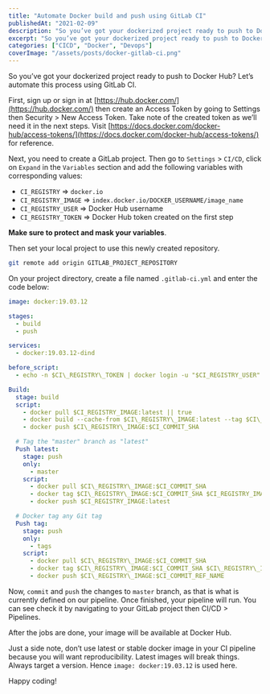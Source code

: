 ```yaml
---
title: "Automate Docker build and push using GitLab CI"
publishedAt: "2021-02-09"
description: "So you’ve got your dockerized project ready to push to Docker Hub? Let’s automate this process using GitLab CI."
excerpt: "So you’ve got your dockerized project ready to push to Docker Hub? Let’s automate this process using GitLab CI. First, sign up or sign in at https://hub.docker.com/ then create an Access Token by going to Settings then Security > New Access Token. ..."
categories: ["CICD", "Docker", "Devops"]
coverImage: "/assets/posts/docker-gitlab-ci.png"
---
```


So you’ve got your dockerized project ready to push to Docker Hub? Let’s automate this process using GitLab CI.

First, sign up or sign in at [https://hub.docker.com/](https://hub.docker.com/) then create an Access Token by going to Settings then Security > New Access Token. Take note of the created token as we’ll need it in the next steps. Visit [https://docs.docker.com/docker-hub/access-tokens/](https://docs.docker.com/docker-hub/access-tokens/) for reference.

Next, you need to create a GitLab project. Then go to `Settings` \> `CI/CD`, click on `Expand` in the `Variables` section and add the following variables with corresponding values:

- `CI_REGISTRY` =\> `docker.io`
- `CI_REGISTRY_IMAGE` =\> `index.docker.io/DOCKER_USERNAME/image_name`
- `CI_REGISTRY_USER` =\> Docker Hub username
- `CI_REGISTRY_TOKEN` =\> Docker Hub token created on the first step

**Make sure to protect and mask your variables**.

Then set your local project to use this newly created repository.

```bash
git remote add origin GITLAB_PROJECT_REPOSITORY
```

On your project directory, create a file named `.gitlab-ci.yml` and enter the code below:

```yaml
image: docker:19.03.12

stages:
  - build
  - push

services:
  - docker:19.03.12-dind

before_script:
  - echo -n $CI\_REGISTRY\_TOKEN | docker login -u "$CI_REGISTRY_USER" --password-stdin $CI_REGISTRY

Build:
  stage: build
  script:
    - docker pull $CI_REGISTRY_IMAGE:latest || true
    - docker build --cache-from $CI\_REGISTRY\_IMAGE:latest --tag $CI\_REGISTRY\_IMAGE:$CI_COMMIT_SHA .
    - docker push $CI\_REGISTRY\_IMAGE:$CI_COMMIT_SHA

  # Tag the "master" branch as "latest"
  Push latest:
    stage: push
    only:
      - master
    script:
      - docker pull $CI\_REGISTRY\_IMAGE:$CI_COMMIT_SHA
      - docker tag $CI\_REGISTRY\_IMAGE:$CI_COMMIT_SHA $CI_REGISTRY_IMAGE:latest
      - docker push $CI_REGISTRY_IMAGE:latest

  # Docker tag any Git tag
  Push tag:
    stage: push
    only:
      - tags
    script:
      - docker pull $CI\_REGISTRY\_IMAGE:$CI_COMMIT_SHA
      - docker tag $CI\_REGISTRY\_IMAGE:$CI_COMMIT_SHA $CI\_REGISTRY\_IMAGE:$CI_COMMIT_REF_NAME
      - docker push $CI\_REGISTRY\_IMAGE:$CI_COMMIT_REF_NAME
```

Now, `commit` and `push` the changes to `master` branch, as that is what is currently defined on our pipeline. Once finished, your pipeline will run. You can see check it by navigating to your GitLab project then CI/CD > Pipelines.

After the jobs are done, your image will be available at Docker Hub.

Just a side note, don’t use latest or stable docker image in your CI pipeline because you will want reproducibility. Latest images will break things. Always target a version. Hence `image: docker:19.03.12` is used here.

Happy coding!
